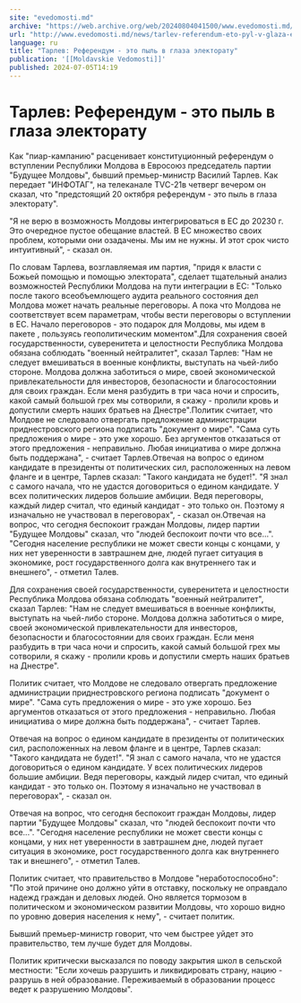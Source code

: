 ```yaml
---
site: "evedomosti.md"
archive: "https://web.archive.org/web/20240804041500/www.evedomosti.md/news/tarlev-referendum-eto-pyl-v-glaza-elektoratu"
url: "http://www.evedomosti.md/news/tarlev-referendum-eto-pyl-v-glaza-elektoratu"
language: ru
title: "Тарлев: Референдум - это пыль в глаза электорату"
publication: '[[Moldavskie Vedomosti]]'
published: 2024-07-05T14:19
---
```


# Тарлев: Референдум - это пыль в глаза электорату

Как "пиар-кампанию" расценивает конституционный референдум о вступлении Республики Молдова в Евросоюз председатель партии "Будущее Молдовы", бывший премьер-министр Василий Тарлев. Как передает "ИНФОТАГ", на телеканале TVС-21в четверг вечером он сказал, что "предстоящий 20 октября референдум - это пыль в глаза электорату".

"Я не верю в возможность Молдовы интегрироваться в ЕС до 20230 г. Это очередное пустое обещание властей. В ЕС множество своих проблем, которыми они озадачены. Мы им не нужны. И этот срок чисто интуитивный", - сказал он.

По словам Тарлева, возглавляемая им партия, "придя к власти с Божьей помощью и помощью электората", сделает тщательный анализ возможностей Республики Молдова на пути интеграции в ЕС: "Только после такого всеобъемлющего аудита реального состояния дел Молдова может начать реальные переговоры. А пока что Молдова не соответствует всем параметрам, чтобы вести переговоры о вступлении в ЕС. Начало переговоров - это подарок для Молдовы, мы идем в пакете , пользуясь геополитическим моментом".Для сохранения своей государственности, суверенитета и целостности Республика Молдова обязана соблюдать "военный нейтралитет", сказал Тарлев: "Нам не следует вмешиваться в военные конфликты, выступать на чьей-либо стороне. Молдова должна заботиться о мире, своей экономической привлекательности для инвесторов, безопасности и благосостоянии для своих граждан. Если меня разбудить в три часа ночи и спросить, какой самый большой грех мы сотворили, я скажу - пролили кровь и допустили смерть наших братьев на Днестре".Политик считает, что Молдове не следовало отвергать предложение администрации приднестровского региона подписать "документ о мире". "Сама суть предложения о мире - это уже хорошо. Без аргументов отказаться от этого предложения - неправильно. Любая инициатива о мире должна быть поддержана", - считает Тарлев.Отвечая на вопрос о едином кандидате в президенты от политических сил, расположенных на левом фланге и в центре, Тарлев сказал: "Такого кандидата не будет!". "Я знал с самого начала, что не удастся договориться о едином кандидате. У всех политических лидеров большие амбиции. Ведя переговоры, каждый лидер считал, что единый кандидат - это только он. Поэтому я изначально не участвовал в переговорах", - сказал он.Отвечая на вопрос, что сегодня беспокоит граждан Молдовы, лидер партии "Будущее Молдовы" сказал, что "людей беспокоит почти что все...". "Сегодня население республики не может свести концы с концами, у них нет уверенности в завтрашнем дне, людей пугает ситуация в экономике, рост государственного долга как внутреннего так и внешнего", - отметил Талев.

Для сохранения своей государственности, суверенитета и целостности Республика Молдова обязана соблюдать "военный нейтралитет", сказал Тарлев: "Нам не следует вмешиваться в военные конфликты, выступать на чьей-либо стороне. Молдова должна заботиться о мире, своей экономической привлекательности для инвесторов, безопасности и благосостоянии для своих граждан. Если меня разбудить в три часа ночи и спросить, какой самый большой грех мы сотворили, я скажу - пролили кровь и допустили смерть наших братьев на Днестре".

Политик считает, что Молдове не следовало отвергать предложение администрации приднестровского региона подписать "документ о мире". "Сама суть предложения о мире - это уже хорошо. Без аргументов отказаться от этого предложения - неправильно. Любая инициатива о мире должна быть поддержана", - считает Тарлев.

Отвечая на вопрос о едином кандидате в президенты от политических сил, расположенных на левом фланге и в центре, Тарлев сказал: "Такого кандидата не будет!". "Я знал с самого начала, что не удастся договориться о едином кандидате. У всех политических лидеров большие амбиции. Ведя переговоры, каждый лидер считал, что единый кандидат - это только он. Поэтому я изначально не участвовал в переговорах", - сказал он.

Отвечая на вопрос, что сегодня беспокоит граждан Молдовы, лидер партии "Будущее Молдовы" сказал, что "людей беспокоит почти что все...". "Сегодня население республики не может свести концы с концами, у них нет уверенности в завтрашнем дне, людей пугает ситуация в экономике, рост государственного долга как внутреннего так и внешнего", - отметил Талев.

Политик считает, что правительство в Молдове "неработоспособно": "По этой причине оно должно уйти в отставку, поскольку не оправдало надежд граждан и деловых людей. Оно является тормозом в политическом и экономическом развитии Молдовы, что хорошо видно по уровню доверия населения к нему", - считает политик.

Бывший премьер-министр говорит, что чем быстрее уйдет это правительство, тем лучше будет для Молдовы.

Политик критически высказался по поводу закрытия школ в сельской местности: "Если хочешь разрушить и ликвидировать страну, нацию - разрушь в ней образование. Переживаемый в образовании процесс ведет к разрушению Молдовы".
